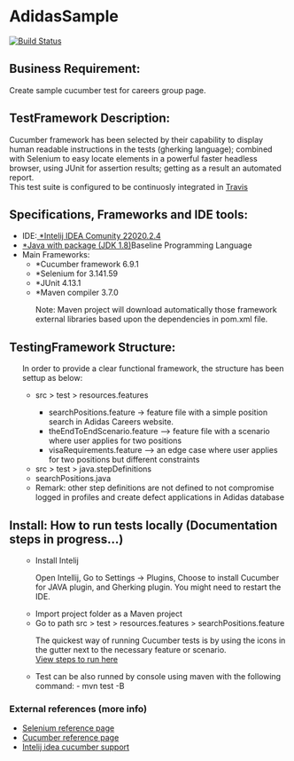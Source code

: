# AdidasSample
[![Build Status](https://travis-ci.org/aisabel/AdidasSample.svg?branch=master)](https://travis-ci.org/aisabel/AdidasSample)

<h2>Business Requirement:</h2>
<p align="justified">Create sample cucumber test for careers group page.</p>

<h2>TestFramework Description:</h2>
<p align="justified">Cucumber framework has been selected by their capability to display human readable instructions in the tests (gherking language); combined with Selenium to easy locate elements in a powerful faster headless browser, using JUnit for assertion results; getting as a result an automated report. </BR>This test suite is configured to be continuosly integrated in <a href="https://travis-ci.org/aisabel/AdidasSample">Travis</a></p>

<h2>Specifications, Frameworks and IDE tools:</h2>
<ul>
  <li>IDE:<a href="https://www.jetbrains.com/idea/download/#section=windows"> *Intelij IDEA Comunity 22020.2.4</a></li>
<li><a href="http://www.oracle.com/technetwork/java/javase/downloads/jdk8-downloads-2133151.html"> *Java with package (JDK 1.8)</a>Baseline Programming Language</li>
<li>Main Frameworks:<ul>
  <li>*Cucumber framework 6.9.1</li>
  <li>*Selenium for 3.141.59</a></li>
  <li>*JUnit 4.13.1</li>
  <li>*Maven compiler 3.7.0</li>
  <p align="justified" >Note: Maven project will download automatically those framework external libraries based upon the dependencies in pom.xml file.</p>
</ul>
</ul>   

<h2>TestingFramework Structure:</h2>
<ul>
<p align="justified" >In order to provide a clear functional framework, the structure has been settup as below:</p>
<p align="justified" >
  <ul>
    <li> src > test > resources.features</li>
      <ul>
        <li> searchPositions.feature -> feature file with a simple position search in Adidas Careers website. </li>
        <li> theEndToEndScenario.feature --> feature file with a scenario where user applies for two positions </li>
        <li> visaRequirements.feature --> an edge case where user applies for two positions but different constraints </li>
      </ul>
     <li> src > test > java.stepDefinitions </li>
    <li> searchPositions.java </li>
    <li> Remark: other step definitions are not defined to not compromise logged in profiles and create defect applications in Adidas database </li>
    </ul>
  </ul>
 </p>
 </ul>
  
<h2>Install: How to run tests locally (Documentation steps in progress...)</h2>
<ul>
<ul>
  <li>Install Intelij </li>
  <p align="justified" >Open Intellij, Go to Settings -> Plugins,  Choose to install Cucumber for JAVA plugin, and Gherking plugin. You might need to restart the IDE.</p>
  <li>Import project folder as a Maven project</li>
  <li>Go to path src > test > resources.features > searchPositions.feature </li>
  <p align="justified" >The quickest way of running Cucumber tests is by using the icons in the gutter next to the necessary feature or scenario. </br>
  <a href="https://www.jetbrains.com/help/idea/running-cucumber-tests.html"> View steps to run here</a></p>
 </ul>
 
 <ul><li>Test can be also runned by console using maven with the following command: - mvn test -B</ili</ul>
</ul>
</ul>

<h3>External references (more info)</h3>
<ul>
  <li><a href="http://docs.seleniumhq.org/projects/webdriver/">Selenium reference page</a></li>
  <li><a href="https://cucumber.io">Cucumber reference page</a></li>
   <li><a href="https://www.jetbrains.com/help/idea/cucumber-support.html">Intelij idea cucumber support</a></li>
</ul>

